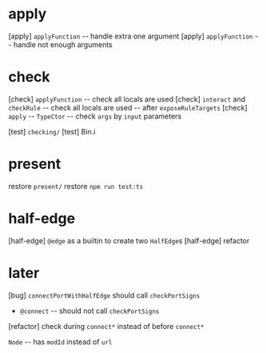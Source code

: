# apply

[apply] `applyFunction` -- handle extra one argument
[apply] `applyFunction` -- handle not enough arguments

# check

[check] `applyFunction` -- check all locals are used
[check] `interact` and `checkRule` -- check all locals are used -- after `exposeRuleTargets`
[check] `apply` -- `TypeCtor` -- check `args` by `input` parameters

[test] `checking/`
[test] Bin.i

# present

restore `present/`
restore `npm run test:ts`

# half-edge

[half-edge] `@edge` as a builtin to create two `HalfEdge`s
[half-edge] refactor

# later

[bug] `connectPortWithHalfEdge` should call `checkPortSigns`

- `@connect` -- should not call `checkPortSigns`

[refactor] check during `connect*` instead of before `connect*`

`Node` -- has `modId` instead of `url`
